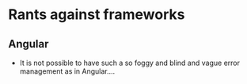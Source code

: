 # Rants against frameworks

## Angular
- It is not possible to have such a so foggy and blind and vague error management as in Angular.... 
